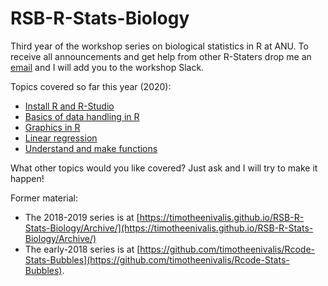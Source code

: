 # RSB-R-Stats-Biology

Third year of the workshop series on biological statistics in R at ANU. To receive all announcements and get help from other R-Staters drop me an [email](mailto:timotheebonnetc@gmail.com) and I will add you to the workshop Slack. 


Topics covered so far this year (2020):
* [Install R and R-Studio](00.Install)
* [Basics of data handling in R](01.HandlingData)
* [Graphics in R](02.Graphics)
* [Linear regression](03.LinearModels)
* [Understand and make functions](04.Functions)


What other topics would you like covered? Just ask and I will try to make it happen!

Former material:
* The 2018-2019 series is at [https://timotheenivalis.github.io/RSB-R-Stats-Biology/Archive/](https://timotheenivalis.github.io/RSB-R-Stats-Biology/Archive/)
* The early-2018 series is at [https://github.com/timotheenivalis/Rcode-Stats-Bubbles](https://github.com/timotheenivalis/Rcode-Stats-Bubbles).


